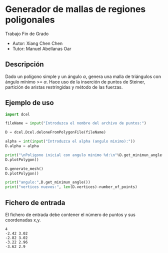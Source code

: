 # Generador de mallas de regiones poligonales
Trabajo Fin de Grado
- Autor: Xiang Chen Chen
- Tutor: Manuel Abellanas Oar

## Descripción
Dado un polígono simple y un ángulo *α*, genera una malla de triángulos con ángulo mínimo >= *α*. Hace uso de la inserción de puntos de Steiner, partición de aristas restringidas y método de las fuerzas.

## Ejemplo de uso
```python
import dcel

fileName = input("Introduzca el nombre del archivo de puntos:")

D = dcel.Dcel.deloneFromPolygonFile(fileName)

alpha = int(input("Introduzca el alpha (angulo minimo):"))
D.alpha = alpha

print("\nPoligono inicial con angulo minimo %d:\n"%D.get_minimun_angle())
D.plotPolygon()

D.generate_mesh()
D.plotPolygon()

print("angulo:",D.get_minimun_angle())
print("vertices nuevos:", len(D.vertices)-number_of_points)
```
## Fichero de entrada
El fichero de entrada debe contener el número de puntos y sus coordenadas x,y.
```
4
-2.42 3.02
-2.82 3.02
-3.22 2.96
-3.62 2.9
```

